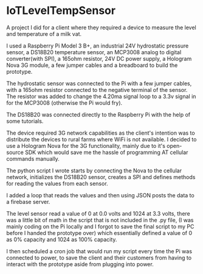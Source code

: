 # IoTLevelTempSensor
A project I did for a client where they required a device to measure the level and temperature of a milk vat.

I used a Raspberry Pi Model 3 B+, an industrial 24V hydrostatic pressure sensor, a DS18B20 temperature sensor, an MCP3008 analog to digital converter(with SPI), a 165ohm resistor, 24V DC power supply, a Hologram Nova 3G module, a few jumper cables and a breadboard to build the prototype.

The hydrostatic sensor was connected to the Pi with a few jumper cables, with a 165ohm resistor connected to the negative terminal of the sensor. The resistor was added to change the 4.20ma signal loop to a 3.3v signal in for the MCP3008 (otherwise the Pi would fry).

The DS18B20 was connected directly to the Raspberry Pi with the help of some tutorials.

The device required 3G network capabilities as the client's intention was to distribute the devices to rural farms where WiFi is not available. I decided to use a Hologram Nova for the 3G functionality, mainly due to it's open-source SDK which would save me the hassle of programming AT cellular commands manually.

The python script I wrote starts by connecting the Nova to the cellular network, initializes the DS18B20 sensor, creates a SPI and defines methods for reading the values from each sensor.

I added a loop that reads the values and then using JSON posts the data to a firebase server.

The level sensor read a value of 0 at 0.0 volts and 1024 at 3.3 volts, there was a little bit of math in the script that is not included in the .py file, (I was mainly coding on the Pi locally and I forgot to save the final script to my PC before I handed the prototype over) which essentially defined a value of 0 as 0% capacity and 1024 as 100% capacity.

I then scheduled a cron job that would run my script every time the Pi was connected to power, to save the client and their customers from having to interact with the prototype aside from plugging into power.




